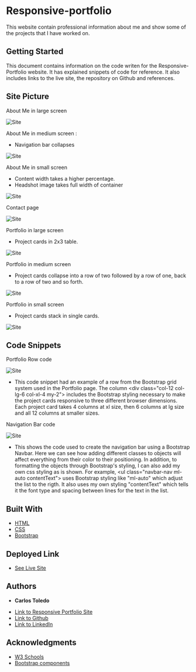 # Responsive-portfolio

This website contain professional information about me and show some of the projects that I have worked on.

## Getting Started

This document contains information on the code writen for the Responsive-Portfolio website. It has explained snippets of code for reference. It also includes links to the live site, the repository on Github and references.

## Site Picture

About Me in large screen

![Site](assets/images/index-lg.png)

About Me in medium screen : 
* Navigation bar collapses

![Site](assets/images/index-md.png)

About Me in small screen
* Content width takes a higher percentage.
* Headshot image takes full width of container

![Site](assets/images/index-sm.png)

Contact page

![Site](assets/images/contact-lg.png)

Portfolio in large screen
* Project cards in 2x3 table.

![Site](assets/images/portfolio-lg.png)

Portfolio in medium screen
* Project cards collapse into a row of two followed by a row of one, back to a row of two and so forth.

![Site](assets/images/portfolio-md.png)

Portfolio in small screen
* Project cards stack in single cards.

![Site](assets/images/portfolio-sm.png)

## Code Snippets

Portfolio Row code

![Site](assets/images/portfolio-row-snippet.png)

* This code snippet had an example of a row from the Bootstrap grid system used in the Portfolio page. The column &lt;div class="col-12 col-lg-6 col-xl-4 my-2"&gt; includes the Bootstrap styling necessary to make the project cards responsive to three different browser dimensions. Each project card takes 4 columns at xl size, then 6 columns at lg size and all 12 columns at smaller sizes.

Navigation Bar code 

![Site](assets/images/nav-bar-snippet.png)

* This shows the code used to create the navigation bar using a Bootstrap Navbar. Here we can see how adding different classes to objects will affect everything from their color to their positioning. In addition, to formatting the objects through Bootstrap's styling, I can also add my own css styling as is shown. For example, &lt;ul class="navbar-nav ml-auto contentText"&gt; uses Bootstrap styling like "ml-auto" which adjust the list to the rigth. It also uses my own styling "contentText" which tells it the font type and spacing between lines for the text in the list.

## Built With

* [HTML](https://developer.mozilla.org/en-US/docs/Web/HTML)
* [CSS](https://developer.mozilla.org/en-US/docs/Web/CSS)
* [Bootstrap](https://getbootstrap.com/)

## Deployed Link

* [See Live Site](https://kqarlos.github.io/Responsive-portfolio/index.html)

## Authors

* **Carlos Toledo** 

- [Link to Responsive Portfolio Site](https://github.com/kqarlos/responsive-portfolio)
- [Link to Github](https://www.github.com/kqarlos)
- [Link to LinkedIn](https://www.linkedin.com/in/carlos-toledo415/)


## Acknowledgments

* [W3 Schools](https://www.w3schools.com/)
* [Bootstrap components](https://getbootstrap.com/docs/4.4/components/navbar/)